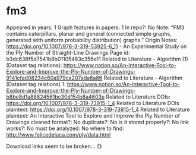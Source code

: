 # fm3

Appeared in years: 1
Graph features in papers: 1
In repo?: No
Note: “FM3 contains caterpillars, planar and general (connected simple graphs, generated with uniform probability distribution) graphs.”
Origin Notes: https://doi.org/10.1007/978-3-319-53925-6_11 - An Experimental Study on the Ply Number of Straight-Line Drawings
Page id: b3dc638f5d7541b8b01105483c356e11
Related to Literature - Algorithm (1) (Dataset tag relations): https://www.notion.so/An-Interactive-Tool-to-Explore-and-Improve-the-Ply-Number-of-Drawings-9141cfad08234c60a979ca207ada6a86
Related to Literature - Algorithm (Dataset tag relations) 1: https://www.notion.so/An-Interactive-Tool-to-Explore-and-Improve-the-Ply-Number-of-Drawings-b8be8d1a88824561bc30d154b8a4603e
Related to Literature DOIs: https://doi.org/10.1007/978-3-319-73915-1_4
Related to Literature DOIs plaintext: https://doi.org/10.1007/978-3-319-73915-1_4
Related to Literature plaintext: An Interactive Tool to Explore and Improve the Ply Number of Drawings
cleaned format?: No
duplicate?: No
is it stored properly?: No
link works?: No
must be analyzed: No
where to find: http://www.felicedeluca.com/ply/data.html

Download links seem to be broken… 😓